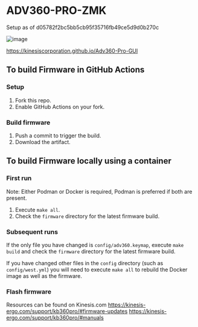 # ADV360-PRO-ZMK

Setup as of d05782f2bc5bb5cb95f35716fb49ce5d9d0b270c

![image](https://user-images.githubusercontent.com/20448408/202886147-33caf429-7e26-4298-8057-a73b946f9b8f.png)

https://kinesiscorporation.github.io/Adv360-Pro-GUI

## To build Firmware in GitHub Actions

### Setup

1. Fork this repo.
2. Enable GitHub Actions on your fork.

### Build firmware

1. Push a commit to trigger the build.
2. Download the artifact.

## To build Firmware locally using a container

### First run

Note: Either Podman or Docker is required, Podman is preferred if both are present.

1. Execute `make all`.
2. Check the `firmware` directory for the latest firmware build.

### Subsequent runs

If the only file you have changed is `config/adv360.keymap`, execute `make build` and check the `firmware` directory for the latest firmware build.

If you have changed other files in the `config` directory (such as `config/west.yml`) you will need to execute `make all` to rebuild the Docker image as well as the firmware.

### Flash firmware

Resources can be found on Kinesis.com
https://kinesis-ergo.com/support/kb360pro/#firmware-updates
https://kinesis-ergo.com/support/kb360pro/#manuals
